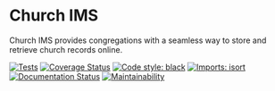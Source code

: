 # Church IMS
Church IMS provides congregations with a seamless way
to store and retrieve church records online.

[![Tests](https://github.com/harisonmg/church-ims/actions/workflows/test.yml/badge.svg)](https://github.com/harisonmg/church-ims/actions/workflows/test.yml)
[![Coverage Status](https://coveralls.io/repos/github/harisonmg/church-ims/badge.svg?branch=main)](https://coveralls.io/github/harisonmg/church-ims?branch=main)
[![Code style: black](https://img.shields.io/badge/code%20style-black-000000.svg)](https://github.com/psf/black)
[![Imports: isort](https://img.shields.io/badge/%20imports-isort-%231674b1?style=flat&labelColor=ef8336)](https://pycqa.github.io/isort/)
[![Documentation Status](https://readthedocs.org/projects/church-ims/badge/?version=latest)](https://church-ims.readthedocs.io/en/latest/?badge=latest)
[![Maintainability](https://api.codeclimate.com/v1/badges/669adf02ec70d3484662/maintainability)](https://codeclimate.com/github/harisonmg/church-ims/maintainability)
